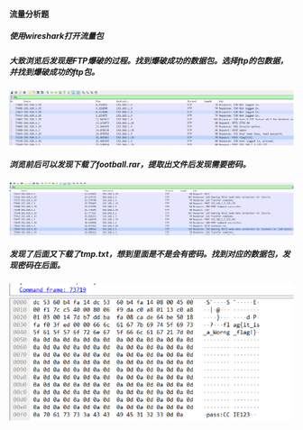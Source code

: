 #### 流量分析题
##### 使用wireshark打开流量包
##### 大致浏览后发现是FTP爆破的过程。找到爆破成功的数据包。选择ftp的包数据，并找到爆破成功的ftp包。
![image](https://github.com/jackey815/writeup/blob/master/18_532writeup/misc2/1.PNG)
##### 浏览前后可以发现下载了football.rar，提取出文件后发现需要密码。
![image](https://github.com/jackey815/writeup/blob/master/18_532writeup/misc2/2.PNG)
##### 发现了后面又下载了tmp.txt，想到里面是不是会有密码。找到对应的数据包，发现密码在后面。
![image](https://github.com/jackey815/writeup/blob/master/18_532writeup/misc2/3.PNG)
